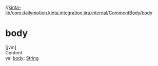 //[kinta-lib](../../../index.md)/[com.dailymotion.kinta.integration.jira.internal](../index.md)/[CommentBody](index.md)/[body](body.md)



# body  
[jvm]  
Content  
val [body](body.md): [String](https://kotlinlang.org/api/latest/jvm/stdlib/kotlin/-string/index.html)  



